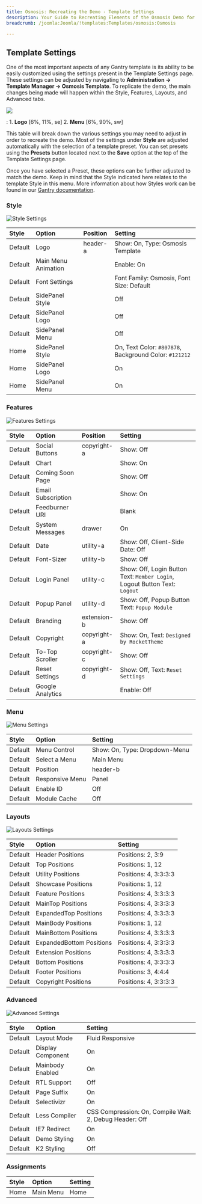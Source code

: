 ```yaml
---
title: Osmosis: Recreating the Demo - Template Settings
description: Your Guide to Recreating Elements of the Osmosis Demo for Joomla
breadcrumb: /joomla:Joomla/!templates:Templates/osmosis:Osmosis

---
```


Template Settings
-----
One of the most important aspects of any Gantry template is its ability to be easily customized using the settings present in the Template Settings page. These settings can be adjusted by navigating to **Administration -> Template Manager -> Osmosis Template**. To replicate the demo, the main changes being made will happen within the Style, Features, Layouts, and Advanced tabs.

![][Osmosis2]

:   1. **Logo**  [6%, 11%, se]
    2. **Menu**  [6%, 90%, sw]

This table will break down the various settings you may need to adjust in order to recreate the demo. Most of the settings under **Style** are adjusted automatically with the selection of a template preset. You can set presets using the **Presets** button located next to the **Save** option at the top of the Template Settings page.

Once you have selected a Preset, these options can be further adjusted to match the demo. Keep in mind that the Style indicated here relates to the template Style in this menu. More information about how Styles work can be found in our [Gantry documentation][gantrydocs].

### Style

![Style Settings][style]

| Style       | Option              | Position    | Setting                                                |
| :---------- | :----------         | :---------- | :----------                                            |
| Default     | Logo                | header-a    | Show: On, Type: Osmosis Template                       |
| Default     | Main Menu Animation |             | Enable: On                                             |
| Default     | Font Settings       |             | Font Family: Osmosis, Font Size: Default               |
| Default     | SidePanel Style     |             | Off                                                    |
| Default     | SidePanel Logo      |             | Off                                                    |
| Default     | SidePanel Menu      |             | Off                                                    |
| Home        | SidePanel Style     |             | On, Text Color: `#807878`, Background Color: `#121212` |
| Home        | SidePanel Logo      |             | On                                                     |
| Home        | SidePanel Menu      |             | On                                                     |

### Features

![Features Settings][features]

|  Style  |       Option       |   Position  |                                  Setting                                   |
| :------ | :----------------- | :---------- | :------------------------------------------------------------------------- |
| Default | Social Buttons     | copyright-a | Show: Off                                                                  |
| Default | Chart              |             | Show: On                                                                   |
| Default | Coming Soon Page   |             | Show: Off                                                                  |
| Default | Email Subscription |             | Show: On                                                                   |
| Default | Feedburner URI     |             | Blank                                                                      |
| Default | System Messages    | drawer      | On                                                                         |
| Default | Date               | utility-a   | Show: Off, Client-Side Date: Off                                           |
| Default | Font-Sizer         | utility-b   | Show: Off                                                                  |
| Default | Login Panel        | utility-c   | Show: Off, Login Button Text: `Member Login`, Logout Button Text: `Logout` |
| Default | Popup Panel        | utility-d   | Show: Off, Popup Button Text: `Popup Module`                               |
| Default | Branding           | extension-b | Show: Off                                                                  |
| Default | Copyright          | copyright-a | Show: On, Text: `Designed by RocketTheme`                                  |
| Default | To-Top Scroller    | copyright-c | Show: Off                                                                  |
| Default | Reset Settings     | copyright-d | Show: Off, Text: `Reset Settings`                                          |
| Default | Google Analytics   |             | Enable: Off                                                                |

### Menu

![Menu Settings][menu2]

|  Style  |      Option     |            Setting            |
| :------ | :-------------- | :---------------------------- |
| Default | Menu Control    | Show: On, Type: Dropdown-Menu |
| Default | Select a Menu   | Main Menu                     |
| Default | Position        | header-b                      |
| Default | Responsive Menu | Panel                         |
| Default | Enable ID       | Off                           |
| Default | Module Cache    | Off                           |

### Layouts

![Layouts Settings][layouts]

| Style       | Option                   | Setting               |
| :---------- | :----------              | :----------           |
| Default     | Header Positions         | Positions: 2, 3:9     |
| Default     | Top Positions            | Positions: 1, 12      |
| Default     | Utility Positions        | Positions: 4, 3:3:3:3 |
| Default     | Showcase Positions       | Positions: 1, 12      |
| Default     | Feature Positions        | Positions: 4, 3:3:3:3 |
| Default     | MainTop Positions        | Positions: 4, 3:3:3:3 |
| Default     | ExpandedTop Positions    | Positions: 4, 3:3:3:3 |
| Default     | MainBody Positions       | Positions: 1, 12      |
| Default     | MainBottom Positions     | Positions: 4, 3:3:3:3 |
| Default     | ExpandedBottom Positions | Positions: 4, 3:3:3:3 |
| Default     | Extension Positions      | Positions: 4, 3:3:3:3 |
| Default     | Bottom Positions         | Positions: 4, 3:3:3:3 |
| Default     | Footer Positions         | Positions: 3, 4:4:4   |
| Default     | Copyright Positions      | Positions: 4, 3:3:3:3 |

### Advanced

![Advanced Settings][advanced]

|  Style  |       Option      |                         Setting                         |
| :------ | :---------------- | :------------------------------------------------------ |
| Default | Layout Mode       | Fluid Responsive                                        |
| Default | Display Component | On                                                      |
| Default | Mainbody Enabled  | On                                                      |
| Default | RTL Support       | Off                                                     |
| Default | Page Suffix       | On                                                      |
| Default | Selectivizr       | On                                                      |
| Default | Less Compiler     | CSS Compression: On, Compile Wait: 2, Debug Header: Off |
| Default | IE7 Redirect      | On                                                      |
| Default | Demo Styling      | On                                                      |
| Default | K2 Styling        | Off                                                     |

### Assignments

| Style |   Option  | Setting |
| :---- | :-------- | :------ |
| Home  | Main Menu | Home    |

[demo25]: assets/osmosis.jpg
[menu]: ../../start/menu.md
[Osmosis2]: assets/osmosis2.jpeg
[assignments]: assets/assignments_settings.jpeg
[style]: assets/style_settings.jpeg
[advanced]: assets/advanced_settings.jpeg
[layouts]: assets/setlayouts.jpg
[menu2]: assets/menu_settings.jpeg
[features]: assets/features_settings.jpeg
[setsocial]: assets/setsocial.jpg
[gantrydocs]: http://www.gantry-framework.org/documentation/joomla/configure
